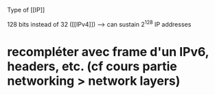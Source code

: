 Type of [[IP]]

128 bits instead of 32 ([[IPv4]])
--> can sustain $2^{128}$ IP addresses

# recompléter avec frame d'un IPv6, headers, etc. (cf cours partie networking > network layers)